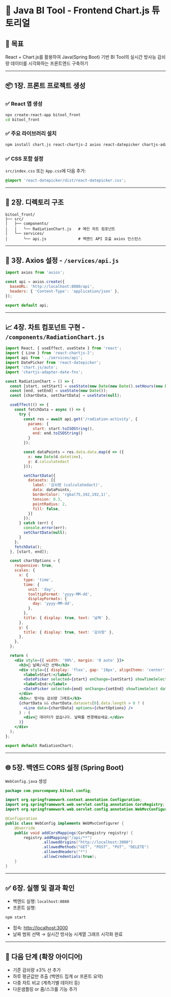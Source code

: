# 📘 Java BI Tool - Frontend Chart.js 튜토리얼

## 🎯 목표

React + Chart.js를 활용하여 Java(Spring Boot) 기반 BI Tool의 실시간 방사능 감쇠량 데이터를 시각화하는 프론트엔드 구축하기

---

## 📦 1장. 프론트 프로젝트 생성

### ✅ React 앱 생성

```bash
npx create-react-app bitool_front
cd bitool_front
```

### ✅ 주요 라이브러리 설치

```bash
npm install chart.js react-chartjs-2 axios react-datepicker chartjs-adapter-date-fns
```

### ✅ CSS 포함 설정

`src/index.css` 또는 `App.css`에 다음 추가:

```css
@import 'react-datepicker/dist/react-datepicker.css';
```

---

## 🧭 2장. 디렉토리 구조

```
bitool_front/
├── src/
│   ├── components/
│   │   └── RadiationChart.js   # 메인 차트 컴포넌트
│   └── services/
│       └── api.js              # 백엔드 API 호출 axios 인스턴스
```

---

## 📡 3장. Axios 설정 - `/services/api.js`

```js
import axios from 'axios';

const api = axios.create({
  baseURL: 'http://localhost:8080/api',
  headers: { 'Content-Type': 'application/json' },
});

export default api;
```

---

## 📈 4장. 차트 컴포넌트 구현 - `/components/RadiationChart.js`

```jsx
import React, { useEffect, useState } from 'react';
import { Line } from 'react-chartjs-2';
import api from '../services/api';
import DatePicker from 'react-datepicker';
import 'chart.js/auto';
import 'chartjs-adapter-date-fns';

const RadiationChart = () => {
  const [start, setStart] = useState(new Date(new Date().setHours(new Date().getHours() - 1)));
  const [end, setEnd] = useState(new Date());
  const [chartData, setChartData] = useState(null);

  useEffect(() => {
    const fetchData = async () => {
      try {
        const res = await api.get('/radiation-activity', {
          params: {
            start: start.toISOString(),
            end: end.toISOString()
          }
        });

        const dataPoints = res.data.data.map(d => ({
          x: new Date(d.datetime),
          y: d.calculatedact
        }));

        setChartData({
          datasets: [{
            label: '감쇠량 (calculatedact)',
            data: dataPoints,
            borderColor: 'rgba(75,192,192,1)',
            tension: 0.3,
            pointRadius: 2,
            fill: false,
          }]
        });
      } catch (err) {
        console.error(err);
        setChartData(null);
      }
    };
    fetchData();
  }, [start, end]);

  const chartOptions = {
    responsive: true,
    scales: {
      x: {
        type: 'time',
        time: {
          unit: 'day',
          tooltipFormat: 'yyyy-MM-dd',
          displayFormats: {
            day: 'yyyy-MM-dd',
          },
        },
        title: { display: true, text: '날짜' },
      },
      y: {
        title: { display: true, text: '감쇠량' },
      },
    },
  };

  return (
    <div style={{ width: '90%', margin: '0 auto' }}>
      <h3>📅 날짜/시간 선택</h3>
      <div style={{ display: 'flex', gap: '10px', alignItems: 'center', marginBottom: '20px' }}>
        <label>Start:</label>
        <DatePicker selected={start} onChange={setStart} showTimeSelect dateFormat="yyyy-MM-dd HH:mm" />
        <label>End:</label>
        <DatePicker selected={end} onChange={setEnd} showTimeSelect dateFormat="yyyy-MM-dd HH:mm" />
      </div>
      <h3>📈 방사능 감쇠량 그래프</h3>
      {chartData && chartData.datasets[0].data.length > 0 ? (
        <Line data={chartData} options={chartOptions} />
      ) : (
        <div>📡 데이터가 없습니다. 날짜를 변경해보세요.</div>
      )}
    </div>
  );
};

export default RadiationChart;
```

---

## 🌐 5장. 백엔드 CORS 설정 (Spring Boot)

`WebConfig.java` 생성

```java
package com.yourcompany.bitool.config;

import org.springframework.context.annotation.Configuration;
import org.springframework.web.servlet.config.annotation.CorsRegistry;
import org.springframework.web.servlet.config.annotation.WebMvcConfigurer;

@Configuration
public class WebConfig implements WebMvcConfigurer {
    @Override
    public void addCorsMappings(CorsRegistry registry) {
        registry.addMapping("/api/**")
                .allowedOrigins("http://localhost:3000")
                .allowedMethods("GET", "POST", "PUT", "DELETE")
                .allowedHeaders("*")
                .allowCredentials(true);
    }
}
```

---

## ✅ 6장. 실행 및 결과 확인

* 백엔드 실행: `localhost:8080`
* 프론트 실행:

```bash
npm start
```

* 접속: [http://localhost:3000](http://localhost:3000)
* 날짜 범위 선택 → 실시간 방사능 시계열 그래프 시각화 완료

---

## 🧩 다음 단계 (확장 아이디어)

* 기준 감쇠량 ±3% 선 추가
* 하루 평균값만 추출 (백엔드 집계 or 프론트 요약)
* 다중 차트 비교 (계측기별 데이터 등)
* 다운샘플링 or 줌/스크롤 기능 추가
